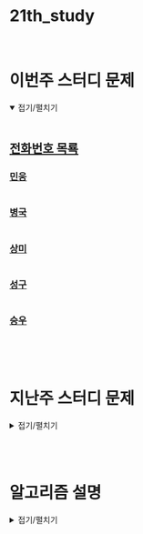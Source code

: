 # 21th_study

<br/>

# 이번주 스터디 문제

<details markdown="1" open>
<summary>접기/펼치기</summary>

<br/>

## [전화번호 목룍](https://www.acmicpc.net/problem/5052)

### [민웅](./전화번호%20목록/민웅.py)

```py

```

### [병국](./전화번호%20목록/병국.py)

```py

```

### [상미](./전화번호%20목록/상미.py)

```py

```

### [성구](./전화번호%20목록/성구.py)

```py

```

### [승우](./전화번호%20목록/승우.py)

```py

```

</details>

<br/><br/>

# 지난주 스터디 문제

<details markdown="1">
<summary>접기/펼치기</summary>

## [단어의 적합성 판단](https://www.codetree.ai/problems/judgment-of-adequacy-of-words/description)

### [민웅](./단어의%20적합성%20판단/민웅.py)

```py

```

### [병국](./단어의%20적합성%20판단/병국.py)

```py

```

### [상미](./단어의%20적합성%20판단/상미.py)

```py
import sys
input = sys.stdin.readline

n = int(input())
moeum = ['a', 'e', 'i', 'o', 'u']
for _ in range(n):
    word = input().strip()
    cond1, cond2, cond3 = False, False, False
    for w in word:
        if w in moeum:      # 첫번째 조건
            cond1 = True
            break
    cnt_m = 0
    cnt_j = 0
    for w in word:
        if w in moeum:
            cnt_m += 1
            cnt_j = 0
        else:
            cnt_j += 1
            cnt_m = 0
        if cnt_m == 3 or cnt_j == 3:    # 두번째 조건
            break
    else:
        cond2 = True

    for i in range(len(word)-1):        # 세번째 조건
        if word[i] == word[i+1] and word[i] not in ['e', 'o']:
            break
    else:
        cond3 = True

    if cond1 and cond2 and cond3:
        print(1)
    else:
        print(0)
```

### [성구](./단어의%20적합성%20판단/성구.py)

```py
import sys
input = sys.stdin.readline


def solution():
    n = int(input())
    moum = set(["a", "e", "i", "o", "u"])
    for _ in range(n):
        s = input().strip()
        # 모음, 자음개수, 모음개수, 같은 글자, e개수, o개수
        cnt = [0, 0, 0, 0, 0, 0, 0]
        for i in range(len(s)):
            if i == 0:
                if s[i] in moum:
                    cnt[0] = 1
                    cnt[2] += 1
                    if s[i] == "e":
                        cnt[4] += 1
                    elif s[i] == "o":
                        cnt[5] += 1
                    else:
                        cnt[3] +=1
                else:
                    cnt[1] =+ 1
                    cnt[3] +=1
                continue

            if s[i] in moum:
                cnt[0] =1
                cnt[2] += 1
                if s[i] == "e":
                    cnt[4] += 1
                    cnt[5] = 0
                    cnt[3] = 0
                elif s[i] == "o":
                    cnt[5] += 1
                    cnt[4] = 0
                    cnt[3] = 0
                else:
                    if s[i] == s[i-1] and s[i-1] in moum:
                        cnt[3] += 1
                    else:
                        cnt[3] = 1
                    cnt[4] = 0
                    cnt[5] = 0
                cnt[1] = 0
            else:
                if s[i] == s[i-1] and s[i-1] not in moum:
                    cnt[3] += 1
                else:
                    cnt[3] = 1
                cnt[1] += 1
                cnt[2] = 0
                cnt[4] = 0
                cnt[5] = 0
            if cnt[1] >=3 or cnt[2] >= 3 or cnt[4] >=3 or cnt[5]>=3 or cnt[3] >=2:
                print(0)
                break
        else:
            if cnt[0]:
                print(1)
            else:
                print(0)



if __name__ == "__main__":
    solution()
```

### [승우](./단어의%20적합성%20판단/승우.py)

```py

```

## [블럭 놀이](https://www.codetree.ai/problems/block-game/description)

### [민웅](./블럭%20놀이/민웅.py)

```py

```

### [병국](./블럭%20놀이/병국.py)

```py

```

### [상미](./블럭%20놀이/상미.py)

```py
import sys
input = sys.stdin.readline

# 주어진 좌표가 범위 안에 있는지 확인
def isOutrange(x, y):
    if 0 <= x <= N-1 and 0 <= y <= M-1:
        return True

# 기울였을 때 위로 이동
def moveUp():
    for i in range(1, N):
        for j in range(M):
            tmp = i
            while tmp >= 1:
                if board[tmp][j] and not board[tmp-1][j]:   # 한 칸 위가 0이고 본인은 0이 아니면
                    board[tmp-1][j], board[tmp][j] = board[tmp][j], board[tmp-1][j]     # 둘이 바꿈
                tmp -= 1
    return board

# 기울였을 때 아래로 이동
def moveDown():
    for i in range(N-2, -1, -1):
        for j in range(M):
            tmp = i
            while tmp <= N-2:
                if board[tmp][j] and not board[tmp+1][j]:   # 한 칸 아래가 0이고 본인은 0이 아니면
                    board[tmp+1][j], board[tmp][j] = board[tmp][j], board[tmp+1][j]     # 둘이 바꿈
                tmp += 1
    return board

dx = [-1, 0, 1, 0]
dy = [0, -1, 0, 1]

# 같은 번호 블럭 삭제
def deleteSame():
    isSame = [[0] * M for _ in range(N)]
    isChanged = False
    for i in range(N):
        for j in range(M):
            for d in range(4):
                if isOutrange(i + dx[d], j + dy[d]):
                        if board[i][j] != 0 and board[i][j] == board[i + dx[d]][j + dy[d]] and not isSame[i + dx[d]][j + dy[d]]:
                            board[i + dx[d]][j + dy[d]] = 0
                            isSame[i + dx[d]][j + dy[d]] = 1
                            isChanged = True
            if isChanged:
                isSame[i][j] = 1

N, M, Q = map(int, input().split())
board = [[0] * M for _ in range(N)]

for _ in range(Q):
    play = list(map(int, input().split()))
    if play[0] == 1:        # 첫번째 놀이
        if board[play[1]-1][play[2]-1] < play[3]:
            board[play[1]-1][play[2]-1] = play[3]
    elif play[0] == 2:      # 두번째 놀이
        moveUp()
        deleteSame()
    elif play[0] == 3:      # 세번째 놀이
        moveDown()
        deleteSame()
    elif play[0] == 4:     # 네번째 놀이
        board[play[1]-1][play[2]-1] = 0

for row in board:
    print(*row)
```

### [성구](./블럭%20놀이/성구.py)

```py
import sys
input = sys.stdin.readline

N, M, Q = map(int, input().split())
board = [[0] * M for _ in range(N)]
near = [(0,1), (0,-1),(1,0),(-1,0)]

def putin(i:int, j:int, num:int):
    board[i-1][j-1] = max(board[i-1][j-1], num)


def up():
    candi = 0
    for j in range(M):
        nums = []
        for k in range(N):
            if board[k][j]:
                nums.append(board[k][j])
                board[k][j] = 0
        if nums:
            for k in range(len(nums)):
                board[k][j] = nums[k]

    for j in range(M):
        for di, dj in near:
            ni, nj = di, j+dj
            if 0<=ni<N and 0<= nj <M and board[0][j] != 0 and board[0][j] == board[ni][nj]:
                board[0][j] = 0
                board[ni][nj] = 0
                candi += 1
    if candi:
        return 1

    return 0

def down():
    candi = 0
    for j in range(M):
        nums = []
        for k in range(N-1,-1,-1):
            if board[k][j]:
                nums.append(board[k][j])
                board[k][j] = 0
        if nums:
            for k in range(len(nums)):
                board[N-1-k][j] = nums[k]

    for j in range(M):
        for di, dj in near:
            ni, nj = N-1+di, j+dj
            if 0<=ni<N and 0<= nj <M and board[N-1][j] != 0 and board[N-1][j] == board[ni][nj]:
                board[0][j] = 0
                board[ni][nj] = 0
                candi += 1
    if candi:
        return 1

    return 0

def delete(i:int, j:int):
    board[i-1][j-1] = 0


for _ in range(Q):
    order, *actions = map(int, input().strip().split())
    if order == 1:
        putin(*actions)
    elif order == 2:
        while up():
            pass
    elif order == 3:
        while down():
            pass
    else:
        delete(*actions)

[print(*board[i]) for i in range(N)]
```

### [승우](./블럭%20놀이/승우.py)

```py

```

## [숫자가 겹치지 않는 구간](https://www.codetree.ai/problems/non-overlapping-interval-of-nums/description)

### [민웅](./숫자가%20겹치지%20않는%20구간/민웅.py)

```py

```

### [병국](./숫자가%20겹치지%20않는%20구간/병국.py)

```py

```

### [상미](./숫자가%20겹치지%20않는%20구간/상미.py)

```py
import sys
input = sys.stdin.readline

N = int(input())
nums = list(map(int, input().split()))

left, right = 0, 0
max_len = 0
num_set = set()
# nums[right] in nums[left:right]를 사용하여 중복을 확인하면 시간 복잡도가 O(N)이므로
# 입력이 100,000개의 숫자로 이루어져 있을 때 시간 초과

# 중복을 효율적으로 확인하기 위해 집합(Set) 사용
# Set은 중복된 값을 허용하지 않으며, 검색 연산(contains)의 시간 복잡도가 O(1)이기 때문에 더 효율적

while right < N:
    # 들어오는 수가 구간에 없으면
    if nums[right] not in num_set:
        num_set.add(nums[right])
        right += 1
        max_len = max(max_len, right - left)
    # 들어오는 수가 구간에 있으면
    else:
        num_set.remove(nums[left])
        left += 1

print(max_len)

```

### [성구](./숫자가%20겹치지%20않는%20구간/성구.py)

```py
import sys
from collections import deque
input = sys.stdin.readline

def solution():
    N = int(input())
    arr = list(map(int, input().split()))
    visited = set()
    stack = deque([])
    maxlen = -1
    for i in range(N):
        if stack:
            maxlen = max(maxlen, len(stack))
            while stack and arr[i] in visited:
                s = stack.popleft()
                visited.discard(s)
        stack.append(arr[i])
        visited.add(arr[i])
    print(maxlen)

if __name__ == "__main__":
    solution()
```

### [승우](./숫자가%20겹치지%20않는%20구간/승우.py)

```py

```

</details>

<br/><br/>

# 알고리즘 설명

<details markdown="1">
<summary>접기/펼치기</summary>
</details>
